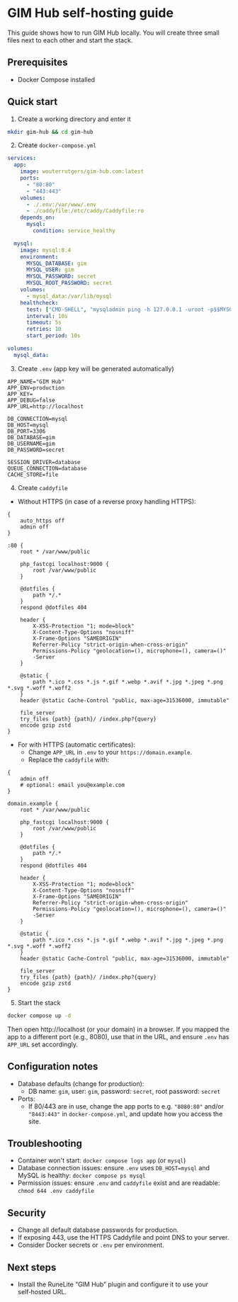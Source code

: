 # GIM Hub self‑hosting guide

This guide shows how to run GIM Hub locally. You will create three small files next to each other and start the stack.

## Prerequisites

- Docker Compose installed

## Quick start

1. Create a working directory and enter it

```bash
mkdir gim-hub && cd gim-hub
```

2. Create `docker-compose.yml`

```yaml
services:
  app:
    image: wouterrutgers/gim-hub.com:latest
    ports:
      - "80:80"
      - "443:443"
    volumes:
      - ./.env:/var/www/.env
      - ./caddyfile:/etc/caddy/Caddyfile:ro
    depends_on:
      mysql:
        condition: service_healthy

  mysql:
    image: mysql:8.4
    environment:
      MYSQL_DATABASE: gim
      MYSQL_USER: gim
      MYSQL_PASSWORD: secret
      MYSQL_ROOT_PASSWORD: secret
    volumes:
      - mysql_data:/var/lib/mysql
    healthcheck:
      test: ["CMD-SHELL", "mysqladmin ping -h 127.0.0.1 -uroot -p$$MYSQL_ROOT_PASSWORD || exit 1"]
      interval: 10s
      timeout: 5s
      retries: 10
      start_period: 10s

volumes:
  mysql_data:
```

3. Create `.env` (app key will be generated automatically)

```env
APP_NAME="GIM Hub"
APP_ENV=production
APP_KEY=
APP_DEBUG=false
APP_URL=http://localhost

DB_CONNECTION=mysql
DB_HOST=mysql
DB_PORT=3306
DB_DATABASE=gim
DB_USERNAME=gim
DB_PASSWORD=secret

SESSION_DRIVER=database
QUEUE_CONNECTION=database
CACHE_STORE=file
```

4. Create `caddyfile`

- Without HTTPS (in case of a reverse proxy handling HTTPS):

```caddy
{
    auto_https off
    admin off
}

:80 {
    root * /var/www/public

    php_fastcgi localhost:9000 {
        root /var/www/public
    }

    @dotfiles {
        path */.*
    }
    respond @dotfiles 404

    header {
        X-XSS-Protection "1; mode=block"
        X-Content-Type-Options "nosniff"
        X-Frame-Options "SAMEORIGIN"
        Referrer-Policy "strict-origin-when-cross-origin"
        Permissions-Policy "geolocation=(), microphone=(), camera=()"
        -Server
    }

    @static {
        path *.ico *.css *.js *.gif *.webp *.avif *.jpg *.jpeg *.png *.svg *.woff *.woff2
    }
    header @static Cache-Control "public, max-age=31536000, immutable"

    file_server
    try_files {path} {path}/ /index.php?{query}
    encode gzip zstd
}
```

- For with HTTPS (automatic certificates):
  - Change `APP_URL` in `.env` to your `https://domain.example`.
  - Replace the `caddyfile` with:

```caddy
{
    admin off
    # optional: email you@example.com
}

domain.example {
    root * /var/www/public

    php_fastcgi localhost:9000 {
        root /var/www/public
    }

    @dotfiles {
        path */.*
    }
    respond @dotfiles 404

    header {
        X-XSS-Protection "1; mode=block"
        X-Content-Type-Options "nosniff"
        X-Frame-Options "SAMEORIGIN"
        Referrer-Policy "strict-origin-when-cross-origin"
        Permissions-Policy "geolocation=(), microphone=(), camera=()"
        -Server
    }

    @static {
        path *.ico *.css *.js *.gif *.webp *.avif *.jpg *.jpeg *.png *.svg *.woff *.woff2
    }
    header @static Cache-Control "public, max-age=31536000, immutable"

    file_server
    try_files {path} {path}/ /index.php?{query}
    encode gzip zstd
}
```

5. Start the stack

```bash
docker compose up -d
```

Then open http://localhost (or your domain) in a browser. If you mapped the app to a different port (e.g., 8080), use that in the URL, and ensure `.env` has `APP_URL` set accordingly.

## Configuration notes

- Database defaults (change for production):
  - DB name: `gim`, user: `gim`, password: `secret`, root password: `secret`
- Ports:
  - If 80/443 are in use, change the app ports to e.g. `"8080:80"` and/or `"8443:443"` in `docker-compose.yml`, and update how you access the site.

## Troubleshooting

- Container won't start: `docker compose logs app` (or `mysql`)
- Database connection issues: ensure `.env` uses `DB_HOST=mysql` and MySQL is healthy: `docker compose ps mysql`
- Permission issues: ensure `.env` and `caddyfile` exist and are readable: `chmod 644 .env caddyfile`

## Security

- Change all default database passwords for production.
- If exposing 443, use the HTTPS Caddyfile and point DNS to your server.
- Consider Docker secrets or `.env` per environment.

## Next steps

- Install the RuneLite “GIM Hub” plugin and configure it to use your self‑hosted URL.
